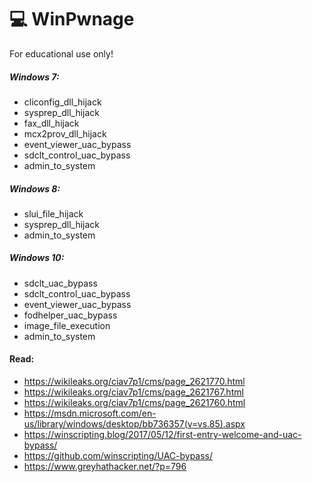 # 💻 WinPwnage

For educational use only!

##### Windows 7:
* cliconfig_dll_hijack
* sysprep_dll_hijack
* fax_dll_hijack
* mcx2prov_dll_hijack
* event_viewer_uac_bypass
* sdclt_control_uac_bypass
* admin_to_system

##### Windows 8:
* slui_file_hijack
* sysprep_dll_hijack
* admin_to_system

##### Windows 10:
* sdclt_uac_bypass
* sdclt_control_uac_bypass
* event_viewer_uac_bypass
* fodhelper_uac_bypass
* image_file_execution
* admin_to_system

#### Read:
* https://wikileaks.org/ciav7p1/cms/page_2621770.html
* https://wikileaks.org/ciav7p1/cms/page_2621767.html
* https://wikileaks.org/ciav7p1/cms/page_2621760.html
* https://msdn.microsoft.com/en-us/library/windows/desktop/bb736357(v=vs.85).aspx
* https://winscripting.blog/2017/05/12/first-entry-welcome-and-uac-bypass/
* https://github.com/winscripting/UAC-bypass/
* https://www.greyhathacker.net/?p=796
